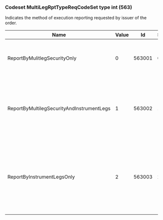 ### Codeset MultiLegRptTypeReqCodeSet type int (563)

Indicates the method of execution reporting requested by issuer of the order.

| Name                                      | Value | Id     | Sort | Synopsis                                                                                                      |
|-------------------------------------------|-------|--------|------|---------------------------------------------------------------------------------------------------------------|
| ReportByMulitlegSecurityOnly              | 0     | 563001 | 0    | Report by mulitleg security only (do not report legs)                                                         |
| ReportByMultilegSecurityAndInstrumentLegs | 1     | 563002 | 1    | Report by multileg security and by instrument legs belonging to the multileg security                         |
| ReportByInstrumentLegsOnly                | 2     | 563003 | 2    | Report by instrument legs belonging to the multileg security only (do not report status of multileg security) |

